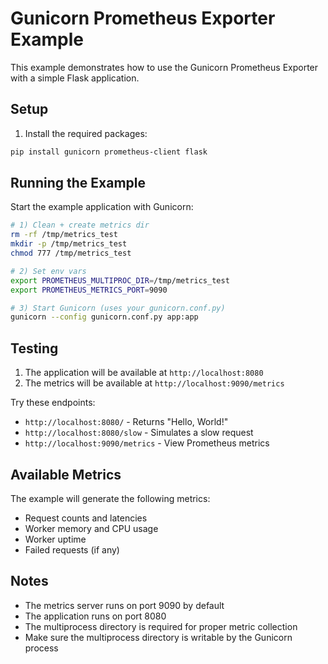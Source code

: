 # Gunicorn Prometheus Exporter Example

This example demonstrates how to use the Gunicorn Prometheus Exporter with a simple Flask application.

## Setup


1. Install the required packages:
```bash
pip install gunicorn prometheus-client flask
```

## Running the Example

Start the example application with Gunicorn:

```bash
# 1) Clean + create metrics dir
rm -rf /tmp/metrics_test
mkdir -p /tmp/metrics_test
chmod 777 /tmp/metrics_test

# 2) Set env vars
export PROMETHEUS_MULTIPROC_DIR=/tmp/metrics_test
export PROMETHEUS_METRICS_PORT=9090

# 3) Start Gunicorn (uses your gunicorn.conf.py)
gunicorn --config gunicorn.conf.py app:app 
```

## Testing

1. The application will be available at `http://localhost:8080`
2. The metrics will be available at `http://localhost:9090/metrics`

Try these endpoints:
- `http://localhost:8080/` - Returns "Hello, World!"
- `http://localhost:8080/slow` - Simulates a slow request
- `http://localhost:9090/metrics` - View Prometheus metrics



## Available Metrics

The example will generate the following metrics:
- Request counts and latencies
- Worker memory and CPU usage
- Worker uptime
- Failed requests (if any)

## Notes

- The metrics server runs on port 9090 by default
- The application runs on port 8080
- The multiprocess directory is required for proper metric collection
- Make sure the multiprocess directory is writable by the Gunicorn process 
